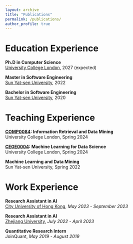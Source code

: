 ```yaml
---
layout: archive
title: "Publications"
permalink: /publications/
author_profile: true
---
```


Education Experience
======

**Ph.D in Computer Science**\
[University College London](https://www.ucl.ac.uk/), 2027 (expected)

**Master in Software Engineering**\
[Sun Yat-sen University](https://www.sysu.edu.cn/sysuen/), 2022

**Bachelor in Software Engineering**\
[Sun Yat-sen University](https://www.sysu.edu.cn/sysuen/), 2020

Teaching Experience
=====

**[COMP0084](https://www.ucl.ac.uk/module-catalogue/modules/information-retrieval-and-data-mining-COMP0084): Information Retrieval and Data Mining** \
University College London, Spring 2024

**[CEGE0004](https://www.ucl.ac.uk/module-catalogue/modules/machine-learning-for-data-science-CEGE00040): Machine Learning for Data Science** \
University College London, Spring 2024

**Machine Learning and Data Mining** \
Sun Yat-sen University, Spring 2022

Work Experience
=====

**Research Assistant in AI**\
[City University of Hong Kong](https://www.cityu.edu.hk/), *May 2023 - September 2023*

**Research Assistant in AI**\
[Zhejiang University](https://www.zju.edu.cn/english/), *July 2022 - April 2023*

**Quantitative Research Intern**\
JoinQuant, *May 2019 - August 2019*
